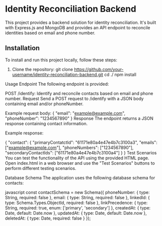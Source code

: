 # Identity Reconciliation Backend

This project provides a backend solution for identity reconciliation. It's built with Express.js and MongoDB and provides an API endpoint to reconcile identities based on email and phone number.

## Installation

To install and run this project locally, follow these steps:

1. Clone the repository:
   git clone https://github.com/your-username/identity-reconciliation-backend.git
cd ./
npm install

Usage
Endpoint
The following endpoint is provided:

POST /identify: Identify and reconcile contacts based on email and phone number.
Request
Send a POST request to /identify with a JSON body containing email and/or phoneNumber.

Example request body:
{
  "email": "example@example.com",
  "phoneNumber": "1234567890"
}
Response
The endpoint returns a JSON response containing contact information.

Example response:

{
  "contact": {
    "primaryContatctId": "61171e80a4e47e4b7c3100a3",
    "emails": ["example@example.com"],
    "phoneNumbers": ["1234567890"],
    "secondaryContactIds": ["61171e80a4e47e4b7c3100a4"]
  }
}
Test Scenarios
You can test the functionality of the API using the provided HTML page. Open index.html in a web browser and use the "Test Scenarios" buttons to perform different testing scenarios.

Database Schema
The application uses the following database schema for contacts:

javascript
const contactSchema = new Schema<IContact>({
  phoneNumber: { type: String, required: false },
  email: { type: String, required: false },
  linkedId: { type: Schema.Types.ObjectId, required: false },
  linkPrecedence: { type: String, required: true, enum: ['primary', 'secondary'] },
  createdAt: { type: Date, default: Date.now },
  updatedAt: { type: Date, default: Date.now },
  deletedAt: { type: Date, required: false }
});

